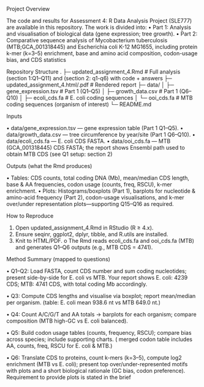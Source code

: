 Project Overview

The code and results for Assessment 4: R Data Analysis Project (SLE777) are available in this repository.  The work is divided into:
 • Part 1: Analysis and visualisation of biological data (gene expression; tree growth).
 • Part 2: Comparative sequence analysis of Mycobacterium tuberculosis (MTB;GCA_001318445) and Escherichia coli K-12 MG1655, including protein k-mer (k=3–5) enrichment, base and amino acid composition, codon-usage bias, and CDS statistics
 
Repository Structure
.
├─ updated_assignment_4.Rmd          # Full analysis (section 1:Q1–Q11) and (section 2: q1-q6)  with code + answers
├─ updated_assignment_4.html/.pdf    # Rendered report
├─ data/
│  ├─ gene_expression.tsv            # Part 1 (Q1–Q5)
│  ├─ growth_data.csv                # Part 1 (Q6–Q10)
│  ├─ ecoli_cds.fa                   # E. coli coding sequences
│  └─ ooi_cds.fa                     # MTB coding sequences (organism of interest)
└─ README.md

Inputs

•	data/gene_expression.tsv — gene expression table (Part 1 Q1–Q5).
•	data/growth_data.csv — tree circumference by year/site (Part 1 Q6–Q10).
•	data/ecoli_cds.fa — E. coli CDS FASTA.
•	data/ooi_cds.fa — MTB (GCA_001318445) CDS FASTA; the report shows Ensembl path used to obtain MTB CDS (see Q1 setup: section 2)

Outputs (what the Rmd produces)

•	Tables: CDS counts, total coding DNA (Mb), mean/median CDS length, base & AA frequencies, codon usage (counts, freq, RSCU), k-mer enrichment.
•	Plots: Histograms/boxplots (Part 1), barplots for nucleotide & amino-acid frequency (Part 2), codon-usage visualisations, and k-mer over/under representation plots—supporting Q15–Q16 as required. 

How to Reproduce

1.	Open updated_assignment_4.Rmd in RStudio (R ≥ 4.x).
2.	Ensure seqinr, ggplot2, dplyr, tibble, and R.utils are installed.
3.	Knit to HTML/PDF.
o	The Rmd reads ecoli_cds.fa and ooi_cds.fa (MTB) and generates Q1–Q6 outputs (e.g., MTB CDS = 4741).


Method Summary (mapped to questions)

•	Q1–Q2: Load FASTA, count CDS number and sum coding nucleotides; present side-by-side for E. coli vs MTB. Your report shows E. coli: 4239 CDS; MTB: 4741 CDS, with total coding Mb accordingly. 

•	Q3: Compute CDS lengths and visualise via boxplot; report mean/median per organism. (table: E. coli mean 938.6 nt vs MTB 649.0 nt.) 

•	Q4: Count A/C/G/T and AA totals → barplots for each organism; compare composition (MTB high-GC vs E. coli balanced). 

•	Q5: Build codon usage tables (counts, frequency, RSCU); compare bias across species; include supporting charts. ( merged codon table includes AA, counts, freq, RSCU for E. coli & MTB.) 

•	Q6: Translate CDS to proteins, count k-mers (k=3–5), compute log2 enrichment (MTB vs E. coli); present top over/under-represented motifs with plots and a short biological rationale (GC bias, codon preference). Requirement to provide plots is stated in the brief

